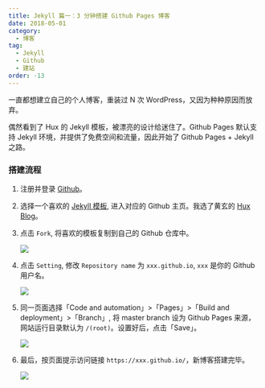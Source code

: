 ```yaml
---
title: Jekyll 篇一：3 分钟搭建 Github Pages 博客
date: 2018-05-01
category:
  - 博客
tag:
  - Jekyll
  - Github
  - 建站
order: -13
---
```


一直都想建立自己的个人博客，重装过 N 次 WordPress，又因为种种原因而放弃。

偶然看到了 Hux 的 Jekyll 模板，被漂亮的设计给迷住了。Github Pages 默认支持 Jekyll 环境，并提供了免费空间和流量，因此开始了 Github Pages + Jekyll 之路。

### 搭建流程

1. 注册并登录 [Github](https://github.com/)。

2. 选择一个喜欢的 [Jekyll 模板](http://jekyllthemes.org/), 进入对应的 Github 主页。我选了黄玄的 [Hux Blog](https://github.com/Huxpro/huxpro.github.io)。

3. 点击 `Fork`, 将喜欢的模板复制到自己的 Github 仓库中。

   ![](https://tc.seoipo.com/20180505201522.png?imageMogr2/format/webp)

4. 点击 `Setting`, 修改 `Repository name` 为 `xxx.github.io`, `xxx` 是你的 Github 用户名。

   ![](https://tc.seoipo.com/20180505202201.png?imageMogr2/format/webp)

5. 同一页面选择「Code and automation」>「Pages」>「Build and deployment」>「Branch」, 将 master branch 设为 Github Pages 来源，网站运行目录默认为 `/(root)`。设置好后，点击「Save」。

   ![](https://tc.seoipo.com/2022-08-08-11-42-16.png?imageMogr2/format/webp)

6. 最后，按页面提示访问链接 `https://xxx.github.io/`，新博客搭建完毕。

   ![](https://tc.seoipo.com/20180505202859.png?imageMogr2/format/webp)
